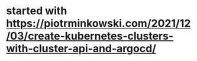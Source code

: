 # started with https://piotrminkowski.com/2021/12/03/create-kubernetes-clusters-with-cluster-api-and-argocd/
